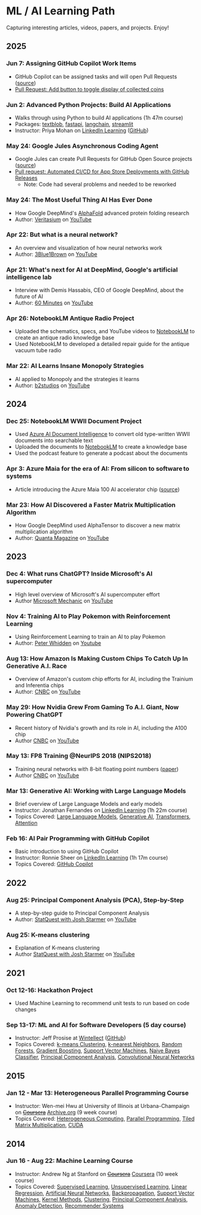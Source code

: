 # ML / AI Learning Path
Capturing interesting articles, videos, papers, and projects. Enjoy!

## 2025

### Jun 7: Assigning GitHub Copilot Work Items
- GitHub Copilot can be assigned tasks and will open Pull Requests
  ([source](https://docs.github.com/en/issues/tracking-your-work-with-issues/using-issues/assigning-issues-and-pull-requests-to-other-github-users))
- [Pull Request: Add button to toggle display of collected coins](https://github.com/sw23/coin-collection-android-US/pull/2)

### Jun 2: Advanced Python Projects: Build AI Applications
- Walks through using Python to build AI applications (1h 47m course)
- Packages:
  [textblob](https://textblob.readthedocs.io/en/dev/),
  [fastapi](https://pypi.org/project/fastapi/),
  [langchain](https://pypi.org/project/langchain/),
  [streamlit](https://pypi.org/project/streamlit/)
- Instructor: Priya Mohan on [LinkedIn Learning](https://www.linkedin.com/learning/advanced-python-projects-build-ai-applications) ([GitHub](https://github.com/LinkedInLearning/advanced-python-projects-build-ai-applications-4465602-1))

### May 24: Google Jules Asynchronous Coding Agent
- Google Jules can create Pull Requests for GitHub Open Source projects
  ([source](https://blog.google/technology/google-labs/jules/))
- [Pull request: Automated CI/CD for App Store Deployments with GitHub Releases](https://github.com/anwilli5/coin-collection-android-US/pull/267)
  - Note: Code had several problems and needed to be reworked

### May 24: The Most Useful Thing AI Has Ever Done
- How Google DeepMind's [AlphaFold](https://deepmind.google/science/alphafold/) advanced protein folding research
- Author: [Veritasium](https://www.youtube.com/@veritasium) on [YouTube](https://youtu.be/P_fHJIYENdI?si=lRzITfLKfUpST_a0)

### Apr 22: But what is a neural network?
- An overview and visualization of how neural networks work
- Author: [3Blue1Brown](https://www.youtube.com/@3blue1brown) on [YouTube](https://youtu.be/aircAruvnKk?si=XS0veh6P1cFF2AMQ)

### Apr 21: What's next for AI at DeepMind, Google's artificial intelligence lab
- Interview with Demis Hassabis, CEO of Google DeepMind, about the future of AI
- Author: [60 Minutes](https://www.youtube.com/@60minutes) on [YouTube](https://youtu.be/1XF-NG_35NE?si=v89S2FJADINIAACy)

### Apr 26: NotebookLM Antique Radio Project
- Uploaded the schematics, specs, and YouTube videos to [NotebookLM](https://notebooklm.ai/) to create an antique radio knowledge base
- Used NotebookLM to developed a detailed repair guide for the antique vacuum tube radio

### Mar 22: AI Learns Insane Monopoly Strategies
- AI applied to Monopoly and the strategies it learns
- Author: [b2studios](https://www.youtube.com/@b2stud) on [YouTube](https://www.youtube.com/watch?v=dkvFcYBznPI)

## 2024

### Dec 25: NotebookLM WWII Document Project
- Used [Azure AI Document Intelligence](https://learn.microsoft.com/en-us/azure/ai-services/document-intelligence/model-overview) to convert old type-written WWII documents into searchable text
- Uploaded the documents to [NotebookLM](https://notebooklm.ai/) to create a knowledge base
- Used the podcast feature to generate a podcast about the documents

### Apr 3: Azure Maia for the era of AI: From silicon to software to systems
- Article introducing the Azure Maia 100 AI accelerator chip ([source](https://azure.microsoft.com/en-us/blog/azure-maia-for-the-era-of-ai-from-silicon-to-software-to-systems/))

### Mar 23: How AI Discovered a Faster Matrix Multiplication Algorithm
- How Google DeepMind used AlphaTensor to discover a new matrix multiplication algorithm
- Author: [Quanta Magazine](https://www.youtube.com/@QuantaScienceChannel) on [YouTube](https://www.youtube.com/watch?si=CF3R044DAXl4tNA8&v=fDAPJ7rvcUw)

## 2023

### Dec 4: What runs ChatGPT? Inside Microsoft's AI supercomputer
- High level overview of Microsoft's AI supercomputer effort
- Author [Microsoft Mechanic](https://www.youtube.com/@MSFTMechanics) on [YouTube](https://www.youtube.com/watch?v=Rk3nTUfRZmo)

### Nov 4: Training AI to Play Pokemon with Reinforcement Learning
- Using Reinforcement Learning to train an AI to play Pokemon
- Author: [Peter Whidden](https://www.youtube.com/@peterwhidden) on [Youtube](https://youtu.be/DcYLT37ImBY?si=_quFPszyRGC4FGxt)

### Aug 13: How Amazon Is Making Custom Chips To Catch Up In Generative A.I. Race
- Overview of Amazon's custom chip efforts for AI, including the Trainium and Inferentia chips
- Author: [CNBC](https://www.youtube.com/@CNBC) on [YouTube](https://youtu.be/rViVFrQg4Hk?si=WwWUhO-pZY40zpPm)

### May 29: How Nvidia Grew From Gaming To A.I. Giant, Now Powering ChatGPT
- Recent history of Nvidia's growth and its role in AI, including the A100 chip
- Author [CNBC](https://www.youtube.com/@CNBC) on [YouTube](https://www.youtube.com/watch?v=d3L2uPuxOxU)

### May 13: FP8 Training @NeurIPS 2018 (NIPS2018)
- Training neural networks with 8-bit floating point numbers ([paper](https://arxiv.org/abs/1812.08011))
- Author [CNBC](https://www.youtube.com/@CNBC) on [YouTube](https://youtu.be/sTN6luW8wHo?si=IJPJ-VF4epWKMZQK)

### Mar 13: Generative AI: Working with Large Language Models
- Brief overview of Large Language Models and early models
- Instructor: Jonathan Fernandes on [LinkedIn Learning](https://www.linkedin.com/learning/generative-ai-working-with-large-language-models) (1h 22m course)
- Topics Covered:
  [Large Language Models](https://en.wikipedia.org/wiki/Large_language_model),
  [Generative AI](https://en.wikipedia.org/wiki/Generative_artificial_intelligence),
  [Transformers](https://en.wikipedia.org/wiki/Transformer_(machine_learning_model)),
  [Attention](https://en.wikipedia.org/wiki/Attention_(machine_learning))

### Feb 16: AI Pair Programming with GitHub Copilot
- Basic introduction to using GitHub Copilot
- Instructor: Ronnie Sheer on [LinkedIn Learning](https://www.linkedin.com/learning/ai-pair-programming-with-github-copilot) (1h 17m course)
- Topics Covered:
  [GitHub Copilot](https://en.wikipedia.org/wiki/GitHub_Copilot)

## 2022

### Aug 25: Principal Component Analysis (PCA), Step-by-Step
- A step-by-step guide to Principal Component Analysis
- Author: [StatQuest with Josh Starmer](https://www.youtube.com/@statquest) on [YouTube](https://youtu.be/FgakZw6K1QQ?si=e7rX4rMkGWnYw763)

### Aug 25: K-means clustering
- Explanation of K-means clustering
- Author [StatQuest with Josh Starmer](https://www.youtube.com/@statquest) on [YouTube](https://youtu.be/4b5d3muPQmA?si=dd7eD37zU0zHTBLN)

## 2021

### Oct 12-16: Hackathon Project
- Used Machine Learning to recommend unit tests to run based on code changes

### Sep 13-17: ML and AI for Software Developers (5 day course)
- Instructor: Jeff Prosise at [Wintellect](https://www.wintellect.com/course/ml-and-ai-for-software-developers/) ([GitHub](https://github.com/jeffprosise/Deep-Learning))
- Topics Covered:
  [k-means Clustering](https://en.wikipedia.org/wiki/K-means_clustering),
  [k-nearest Neighbors](https://en.wikipedia.org/wiki/K-nearest_neighbors_algorithm),
  [Random Forests](https://en.wikipedia.org/wiki/Random_forest),
  [Gradient Boosting](https://en.wikipedia.org/wiki/Gradient_boosting),
  [Support Vector Machines](https://en.wikipedia.org/wiki/Support_vector_machine),
  [Naive Bayes Classifier](https://en.wikipedia.org/wiki/Naive_Bayes_classifier),
  [Principal Component Analysis](https://en.wikipedia.org/wiki/Principal_component_analysis),
  [Convolutional Neural Networks](https://en.wikipedia.org/wiki/Convolutional_neural_network)

## 2015

### Jan 12 - Mar 13: Heterogeneous Parallel Programming Course
- Instructor: Wen-mei Hwu at University of Illinois at Urbana-Champaign on <strike>[Coursera](https://class.coursera.org/hetero-004/)</strike> [Archive.org](https://archive.org/details/academictorrents_8903d0871c652b96c7b29db738cea76902d65888/lectures/week1/Heterogeneous+Parallel+Programming+0.0+1.1+Course+Overview.mp4) (9 week course)
- Topics Covered:
  [Heterogeneous Computing](https://en.wikipedia.org/wiki/Heterogeneous_computing),
  [Parallel Programming](https://en.wikipedia.org/wiki/Parallel_programming),
  [Tiled Matrix Multiplication](https://en.wikipedia.org/wiki/Matrix_multiplication_algorithm#Parallel_and_distributed_algorithms),
  [CUDA](https://en.wikipedia.org/wiki/CUDA)

## 2014

### Jun 16 - Aug 22: Machine Learning Course
- Instructor: Andrew Ng at Stanford on <strike>[Coursera](https://class.coursera.org/ml-006/)</strike> [Coursera](https://www.coursera.org/learn/machine-learning) (10 week course)
- Topics Covered:
  [Supervised Learning](https://en.wikipedia.org/wiki/Supervised_learning),
  [Unsupervised Learning](https://en.wikipedia.org/wiki/Unsupervised_learning),
  [Linear Regression](https://en.wikipedia.org/wiki/Linear_regression),
  [Artificial Neural Networks](https://en.wikipedia.org/wiki/Artificial_neural_network),
  [Backpropagation](https://en.wikipedia.org/wiki/Backpropagation),
  [Support Vector Machines](https://en.wikipedia.org/wiki/Support-vector_machine),
  [Kernel Methods](https://en.wikipedia.org/wiki/Kernel_method),
  [Clustering](https://en.wikipedia.org/wiki/Cluster_analysis),
  [Principal Component Analysis](https://en.wikipedia.org/wiki/Principal_component_analysis),
  [Anomaly Detection](https://en.wikipedia.org/wiki/Anomaly_detection),
  [Recommender Systems](https://en.wikipedia.org/wiki/Recommender_system)








